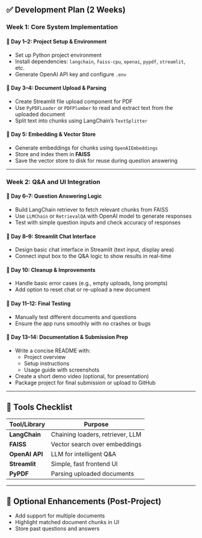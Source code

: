## ✅ **Development Plan (2 Weeks)**

### **Week 1: Core System Implementation**

#### 📅 **Day 1–2: Project Setup & Environment**
- Set up Python project environment
- Install dependencies: `langchain`, `faiss-cpu`, `openai`, `pypdf`, `streamlit`, etc.
- Generate OpenAI API key and configure `.env`

#### 📅 **Day 3–4: Document Upload & Parsing**
- Create Streamlit file upload component for PDF
- Use `PyPDFLoader` or `PDFPlumber` to read and extract text from the uploaded document
- Split text into chunks using LangChain’s `TextSplitter`

#### 📅 **Day 5: Embedding & Vector Store**
- Generate embeddings for chunks using `OpenAIEmbeddings`
- Store and index them in **FAISS**
- Save the vector store to disk for reuse during question answering

---

### **Week 2: Q&A and UI Integration**

#### 📅 **Day 6–7: Question Answering Logic**
- Build LangChain retriever to fetch relevant chunks from FAISS
- Use `LLMChain` or `RetrievalQA` with OpenAI model to generate responses
- Test with simple question inputs and check accuracy of responses

#### 📅 **Day 8–9: Streamlit Chat Interface**
- Design basic chat interface in Streamlit (text input, display area)
- Connect input box to the Q&A logic to show results in real-time

#### 📅 **Day 10: Cleanup & Improvements**
- Handle basic error cases (e.g., empty uploads, long prompts)
- Add option to reset chat or re-upload a new document

#### 📅 **Day 11–12: Final Testing**
- Manually test different documents and questions
- Ensure the app runs smoothly with no crashes or bugs

#### 📅 **Day 13–14: Documentation & Submission Prep**
- Write a concise README with:
  - Project overview
  - Setup instructions
  - Usage guide with screenshots
- Create a short demo video (optional, for presentation)
- Package project for final submission or upload to GitHub

---

## 🧰 **Tools Checklist**

| Tool/Library   | Purpose                          |
| -------------- | -------------------------------- |
| **LangChain**  | Chaining loaders, retriever, LLM |
| **FAISS**      | Vector search over embeddings    |
| **OpenAI API** | LLM for intelligent Q&A          |
| **Streamlit**  | Simple, fast frontend UI         |
| **PyPDF**      | Parsing uploaded documents       |

---

## 📌 **Optional Enhancements (Post-Project)**
- Add support for multiple documents
- Highlight matched document chunks in UI
- Store past questions and answers
